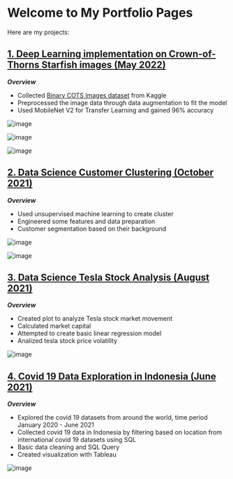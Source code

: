 # Welcome to My Portfolio Pages

Here are my projects:

## [1. Deep Learning implementation on Crown-of-Thorns Starfish images (May 2022)](https://github.com/gilarndw/COTS-Classification)
***Overview***
* Collected [Binary COTS Images dataset](https://www.kaggle.com/datasets/alexteboul/binary-cropped-crown-of-thorns-dataset) from Kaggle
* Preprocessed the image data through data augmentation to fit the model
* Used MobileNet V2 for Transfer Learning and gained 96% accuracy

![image](https://user-images.githubusercontent.com/60825743/177189040-3b9a8e57-0f1d-4c65-8614-0af723ae4036.png)

![image](https://user-images.githubusercontent.com/60825743/177189090-27405459-9be1-43ed-a809-1df4ffe36ec0.png)

![image](https://user-images.githubusercontent.com/60825743/177189202-158f80a1-c0e2-4c20-b26c-1fc78a8a54c2.png)



## [2. Data Science Customer Clustering (October 2021)](https://github.com/gilarndw/ds_customer_classification)
***Overview***
* Used unsupervised machine learning to create cluster
* Engineered some features and data preparation
* Customer segmentation based on their background

![image](https://user-images.githubusercontent.com/60825743/137608307-256839f2-c940-40ec-a399-f518c88909b1.png)

![image](https://user-images.githubusercontent.com/60825743/137608310-adc03996-d712-49d3-aade-fe6c34cf6aca.png)

## [3. Data Science Tesla Stock Analysis (August 2021)](https://github.com/gilarndw/Data_Science_proj)
***Overview***
* Created plot to analyze Tesla stock market movement
* Calculated market capital
* Attempted to create basic linear regression model 
* Analized tesla stock price volatility

![image](https://user-images.githubusercontent.com/60825743/137608352-face888c-8a33-4292-8256-26921570ad24.png)


## [4. Covid 19 Data Exploration in Indonesia (June 2021)](https://github.com/gilarndw/AnalystPortfolioProjects)
***Overview***
* Explored the covid 19 datasets from around the world, time period January 2020 - June 2021
* Collected covid 19 data in Indonesia by filtering based on location from international covid 19 datasets using SQL
* Basic data cleaning and SQL Query
* Created visualization with Tableau

![image](https://user-images.githubusercontent.com/60825743/137608294-43d24bb9-162a-4212-a1a9-bc6be2cf4a7e.png)








